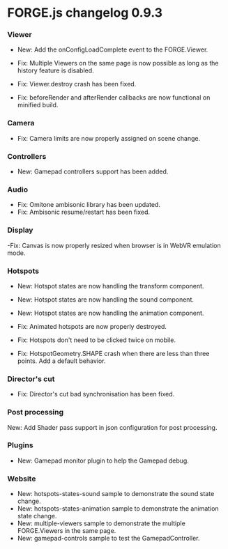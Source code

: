 # FORGE.js changelog 0.9.3

### Viewer

- New: Add the onConfigLoadComplete event to the FORGE.Viewer.

- Fix: Multiple Viewers on the same page is now possible as long as the history feature is disabled.
- Fix: Viewer.destroy crash has been fixed.
- Fix: beforeRender and afterRender callbacks are now functional on minified build.

### Camera

- Fix: Camera limits are now properly assigned on scene change.

### Controllers

- New: Gamepad controllers support has been added.

### Audio

- Fix: Omitone ambisonic library has been updated.
- Fix: Ambisonic resume/restart has been fixed.

### Display

 -Fix: Canvas is now properly resized when browser is in WebVR emulation mode.

### Hotspots

- New: Hotspot states are now handling the transform component.
- New: Hotspot states are now handling the sound component.
- New: Hotspot states are now handling the animation component.

- Fix: Animated hotspots are now properly destroyed.
- Fix: Hotspots don't need to be clicked twice on mobile.
- Fix: HotspotGeometry.SHAPE crash when there are less than three points. Add a default behavior.

### Director's cut

- Fix: Director's cut bad synchronisation has been fixed.

### Post processing

New: Add Shader pass support in json configuration for post processing.

### Plugins

- New: Gamepad monitor plugin to help the Gamepad debug.

### Website

- New: hotspots-states-sound sample to demonstrate the sound state change.
- New: hotspots-states-animation sample to demonstrate the animation state change.
- New: multiple-viewers sample to demonstrate the multiple FORGE.Viewers in the same page.
- New: gamepad-controls sample to test the GamepadController.